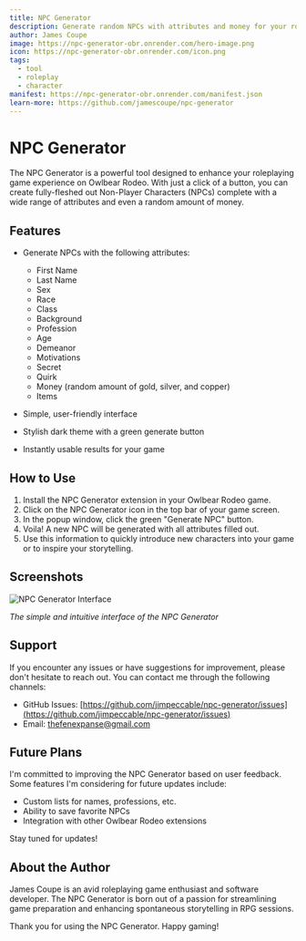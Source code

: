 ```yaml
---
title: NPC Generator
description: Generate random NPCs with attributes and money for your roleplaying games
author: James Coupe
image: https://npc-generator-obr.onrender.com/hero-image.png
icon: https://npc-generator-obr.onrender.com/icon.png
tags:
  - tool
  - roleplay
  - character
manifest: https://npc-generator-obr.onrender.com/manifest.json
learn-more: https://github.com/jamescoupe/npc-generator
---
```


# NPC Generator

The NPC Generator is a powerful tool designed to enhance your roleplaying game experience on Owlbear Rodeo. With just a click of a button, you can create fully-fleshed out Non-Player Characters (NPCs) complete with a wide range of attributes and even a random amount of money.

## Features

- Generate NPCs with the following attributes:
  - First Name
  - Last Name
  - Sex
  - Race
  - Class
  - Background
  - Profession
  - Age
  - Demeanor
  - Motivations
  - Secret
  - Quirk
  - Money (random amount of gold, silver, and copper)
  - Items

- Simple, user-friendly interface
- Stylish dark theme with a green generate button
- Instantly usable results for your game

## How to Use

1. Install the NPC Generator extension in your Owlbear Rodeo game.
2. Click on the NPC Generator icon in the top bar of your game screen.
3. In the popup window, click the green "Generate NPC" button.
4. Voila! A new NPC will be generated with all attributes filled out.
5. Use this information to quickly introduce new characters into your game or to inspire your storytelling.

## Screenshots

![NPC Generator Interface](https://npc-generator-obr.onrender.com/screenshot1.png)

*The simple and intuitive interface of the NPC Generator*

## Support

If you encounter any issues or have suggestions for improvement, please don't hesitate to reach out. You can contact me through the following channels:

- GitHub Issues: [https://github.com/jimpeccable/npc-generator/issues](https://github.com/jimpeccable/npc-generator/issues)
- Email: thefenexpanse@gmail.com

## Future Plans

I'm committed to improving the NPC Generator based on user feedback. Some features I'm considering for future updates include:

- Custom lists for names, professions, etc.
- Ability to save favorite NPCs
- Integration with other Owlbear Rodeo extensions

Stay tuned for updates!

## About the Author

James Coupe is an avid roleplaying game enthusiast and software developer. The NPC Generator is born out of a passion for streamlining game preparation and enhancing spontaneous storytelling in RPG sessions.

Thank you for using the NPC Generator. Happy gaming!

